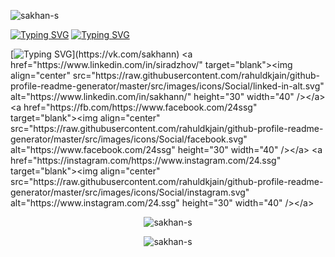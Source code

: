 <p align="left"> <img src="https://komarev.com/ghpvc/?username=sakhan-s&label=Profile%20views&color=0e75b6&style=flat" alt="sakhan-s" /> </p>

[![Typing SVG](https://readme-typing-svg.herokuapp.com?font=Permanent+Marker&size=80&duration=6000&color=F70707&center=true&vCenter=true&width=1920&height=80&lines=Sakhan+Siradzhov)](https://www.linkedin.com/in/siradzhov/)
[![Typing SVG](https://readme-typing-svg.herokuapp.com?font=Permanent+Marker&size=90&duration=6000&color=F70707&center=true&vCenter=true&width=1920&height=70&lines=Developer)](https://www.weblancer.net/users/sakhan/)


[![Typing SVG](https://readme-typing-svg.herokuapp.com?font=Permanent+Marker&size=30&duration=6000&color=F70707&center=false&vCenter=true&width=1920&height=70&lines=Contact+with+me+:)](https://vk.com/sakhann)
<a href="https://www.linkedin.com/in/siradzhov/" target="blank"><img align="center" src="https://raw.githubusercontent.com/rahuldkjain/github-profile-readme-generator/master/src/images/icons/Social/linked-in-alt.svg" alt="https://www.linkedin.com/in/sakhann/" height="30" width="40" /></a>
<a href="https://fb.com/https://www.facebook.com/24ssg" target="blank"><img align="center" src="https://raw.githubusercontent.com/rahuldkjain/github-profile-readme-generator/master/src/images/icons/Social/facebook.svg" alt="https://www.facebook.com/24ssg" height="30" width="40" /></a>
<a href="https://instagram.com/https://www.instagram.com/24.ssg" target="blank"><img align="center" src="https://raw.githubusercontent.com/rahuldkjain/github-profile-readme-generator/master/src/images/icons/Social/instagram.svg" alt="https://www.instagram.com/24.ssg" height="30" width="40" /></a>


<p align="center"><img align="center" src="https://github-readme-stats.vercel.app/api/top-langs/?username=sakhan-s&center=true" alt="sakhan-s" /></p>

<p align="center"><img align="center" src="https://github-readme-stats.vercel.app/api?username=sakhan-s&count_private=true&theme=radical" alt="sakhan-s" /></p>


